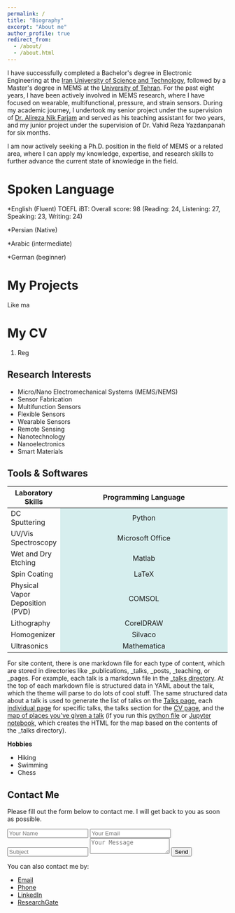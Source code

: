 ```yaml
---
permalink: /
title: "Biography"
excerpt: "About me"
author_profile: true
redirect_from: 
  - /about/
  - /about.html
---
```



I have successfully completed a Bachelor's degree in Electronic Engineering at the <a href="https://www.iust.ac.ir/en">Iran University of Science and Technology</a>, followed by a Master's degree in MEMS at the <a href="https://ut.ac.ir/en">University of Tehran</a>. For the past eight years, I have been actively involved in MEMS research, where I have focused on wearable, multifunctional, pressure, and strain sensors. During my academic journey, I undertook my senior project under the supervision of <a href="https://scholar.google.com/citations?user=cGcTjmq0Uh4C&hl=en
">Dr. Alireza Nik Farjam</a> and served as his teaching assistant for two years, and my junior project under the supervision of Dr. Vahid Reza Yazdanpanah for six months.

I am now actively seeking a Ph.D. position in the field of MEMS or a related area, where I can apply my knowledge, expertise, and research skills to further advance the current state of knowledge in the field.



Spoken Language
======

*English (Fluent)
TOEFL iBT: Overall score: 98 (Reading: 24, Listening: 27, Speaking: 23, Writing: 24)

*Persian (Native)

*Arabic (intermediate)

*German (beginner)



My Projects
======
Like ma

My CV
======
1. Reg



Research Interests
------
* Micro/Nano Electromechanical Systems (MEMS/NEMS)
* Sensor Fabrication
* Multifunction Sensors
* Flexible Sensors
* Wearable Sensors
* Remote Sensing 
* Nanotechnology
* Nanoelectronics
* Smart Materials



Tools & Softwares
------
<table class="table table-bordered table-striped">
  <thead>
    <tr>
      <th style="text-align: center;">Laboratory Skills</th>
      <th style="text-align: center;">Programming Language</th>
    </tr>
  </thead>
  <tbody>
    <tr>
      <td>DC Sputtering</td>
      <td style="width: 50%;text-align: center; background-color: #D6EEEE">Python</td>
    </tr>
    <tr>
      <td>UV/Vis Spectroscopy</td>
      <td style="width: 90%;text-align: center; background-color: #D6EEEE">Microsoft Office</td>
    </tr>
    <tr>
      <td>Wet and Dry Etching</td>
      <td style="width: 40%;text-align: center; background-color: #D6EEEE">Matlab</td>
    </tr>
    <tr>
      <td>Spin Coating</td>
      <td style="width: 60%;text-align: center; background-color: #D6EEEE">LaTeX</td>
    </tr>
    <tr>
      <td>Physical Vapor Deposition (PVD)</td>
      <td style="width: 60%;text-align: center; background-color: #D6EEEE">COMSOL</td>
    </tr>
    <tr>
      <td>Lithography</td>
      <td style="width: 60%;text-align: center; background-color: #D6EEEE">CorelDRAW</td>
    </tr>
    <tr>
      <td>Homogenizer</td>
      <td style="width: 40%;text-align: center; background-color: #D6EEEE">Silvaco</td>
    </tr>
    <tr>
      <td>Ultrasonics</td>
      <td style="width: 60%;text-align: center; background-color: #D6EEEE">Mathematica</td>
    </tr>
  </tbody>
</table>








For site content, there is one markdown file for each type of content, which are stored in directories like _publications, _talks, _posts, _teaching, or _pages. For example, each talk is a markdown file in the [_talks directory](https://github.com/academicpages/academicpages.github.io/tree/master/_talks). At the top of each markdown file is structured data in YAML about the talk, which the theme will parse to do lots of cool stuff. The same structured data about a talk is used to generate the list of talks on the [Talks page](https://academicpages.github.io/talks), each [individual page](https://academicpages.github.io/talks/2012-03-01-talk-1) for specific talks, the talks section for the [CV page](https://academicpages.github.io/cv), and the [map of places you've given a talk](https://academicpages.github.io/talkmap.html) (if you run this [python file](https://github.com/academicpages/academicpages.github.io/blob/master/talkmap.py) or [Jupyter notebook](https://github.com/academicpages/academicpages.github.io/blob/master/talkmap.ipynb), which creates the HTML for the map based on the contents of the _talks directory).

**Hobbies**


* Hiking
* Swimming
* Chess

  

Contact Me
------

<section class="contact-me">
  <div class="row">
    <div class="col-md-6">
      <p>
        Please fill out the form below to contact me. I will get back to you as soon as possible.
      </p>
      <form action="mailto:hediehsavari@gmail.com" method="post">
        <input type="hidden" name="from" value="your@email.address">
        <input type="text" name="name" placeholder="Your Name">
        <input type="email" name="email" placeholder="Your Email">
        <input type="text" name="subject" placeholder="Subject">
        <textarea name="message" placeholder="Your Message"></textarea>
        <button type="submit">Send</button>
      </form>
    </div>
    <div class="col-md-6">
      <p>
        You can also contact me by:
      </p>
      <ul>
        <li><a href="mailto:hediehsavari@gmail.com">Email</a></li>
        <li><a href="tel:+989370763755">Phone</a></li>
        <li><a href="https://www.linkedin.com/in/hediyeh-savari-6b065b106/">LinkedIn</a></li>
        <li><a href="https://www.researchgate.net/profile/Hediyeh-Savari">ResearchGate</a></li>
      </ul>
    </div>
  </div>
</section>




